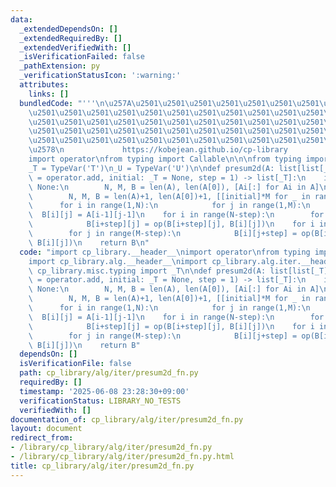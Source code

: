 ```yaml
---
data:
  _extendedDependsOn: []
  _extendedRequiredBy: []
  _extendedVerifiedWith: []
  _isVerificationFailed: false
  _pathExtension: py
  _verificationStatusIcon: ':warning:'
  attributes:
    links: []
  bundledCode: "'''\n\u257A\u2501\u2501\u2501\u2501\u2501\u2501\u2501\u2501\u2501\u2501\
    \u2501\u2501\u2501\u2501\u2501\u2501\u2501\u2501\u2501\u2501\u2501\u2501\u2501\
    \u2501\u2501\u2501\u2501\u2501\u2501\u2501\u2501\u2501\u2501\u2501\u2501\u2501\
    \u2501\u2501\u2501\u2501\u2501\u2501\u2501\u2501\u2501\u2501\u2501\u2501\u2501\
    \u2501\u2501\u2501\u2501\u2501\u2501\u2501\u2501\u2501\u2501\u2501\u2501\u2501\
    \u2578\n             https://kobejean.github.io/cp-library               \n'''\n\
    import operator\nfrom typing import Callable\n\n\nfrom typing import TypeVar\n\
    _T = TypeVar('T')\n_U = TypeVar('U')\n\ndef presum2d(A: list[list[_T]], op: Callable[[_T,_T],_T]\
    \ = operator.add, initial: _T = None, step = 1) -> list[_T]:\n    if initial is\
    \ None:\n        N, M, B = len(A), len(A[0]), [Ai[:] for Ai in A]\n    else:\n\
    \        N, M, B = len(A)+1, len(A[0])+1, [[initial]*M for _ in range(N)]\n  \
    \      for i in range(1,N):\n            for j in range(1,M):\n              \
    \  B[i][j] = A[i-1][j-1]\n    for i in range(N-step):\n        for j in range(M):\n\
    \            B[i+step][j] = op(B[i+step][j], B[i][j])\n    for i in range(N):\n\
    \        for j in range(M-step):\n            B[i][j+step] = op(B[i][j+step],\
    \ B[i][j])\n    return B\n"
  code: "import cp_library.__header__\nimport operator\nfrom typing import Callable\n\
    import cp_library.alg.__header__\nimport cp_library.alg.iter.__header__\nfrom\
    \ cp_library.misc.typing import _T\n\ndef presum2d(A: list[list[_T]], op: Callable[[_T,_T],_T]\
    \ = operator.add, initial: _T = None, step = 1) -> list[_T]:\n    if initial is\
    \ None:\n        N, M, B = len(A), len(A[0]), [Ai[:] for Ai in A]\n    else:\n\
    \        N, M, B = len(A)+1, len(A[0])+1, [[initial]*M for _ in range(N)]\n  \
    \      for i in range(1,N):\n            for j in range(1,M):\n              \
    \  B[i][j] = A[i-1][j-1]\n    for i in range(N-step):\n        for j in range(M):\n\
    \            B[i+step][j] = op(B[i+step][j], B[i][j])\n    for i in range(N):\n\
    \        for j in range(M-step):\n            B[i][j+step] = op(B[i][j+step],\
    \ B[i][j])\n    return B"
  dependsOn: []
  isVerificationFile: false
  path: cp_library/alg/iter/presum2d_fn.py
  requiredBy: []
  timestamp: '2025-06-08 23:28:30+09:00'
  verificationStatus: LIBRARY_NO_TESTS
  verifiedWith: []
documentation_of: cp_library/alg/iter/presum2d_fn.py
layout: document
redirect_from:
- /library/cp_library/alg/iter/presum2d_fn.py
- /library/cp_library/alg/iter/presum2d_fn.py.html
title: cp_library/alg/iter/presum2d_fn.py
---
```

